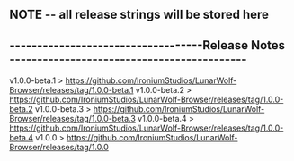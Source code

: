 ## NOTE -- all release strings will be stored here

## -----------------------------------Release Notes -------------------------------------------

v1.0.0-beta.1 > https://github.com/IroniumStudios/LunarWolf-Browser/releases/tag/1.0.0-beta.1
v1.0.0-beta.2 > https://github.com/IroniumStudios/LunarWolf-Browser/releases/tag/1.0.0-beta.2
v1.0.0-beta.3 > https://github.com/IroniumStudios/LunarWolf-Browser/releases/tag/1.0.0-beta.3
v1.0.0-beta.4 > https://github.com/IroniumStudios/LunarWolf-Browser/releases/tag/1.0.0-beta.4
v1.0.0 > https://github.com/IroniumStudios/LunarWolf-Browser/releases/tag/1.0.0